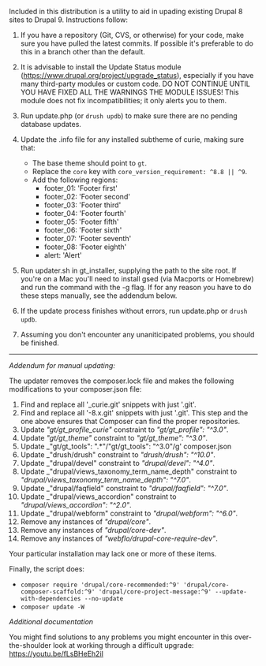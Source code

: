 Included in this distribution is a utility to aid in upading existing Drupal 8 sites to Drupal 9. Instructions follow:

1. If you have a repository (Git, CVS, or otherwise) for your code, make sure you have pulled the latest commits. If possible it's preferable to do this in a branch other than the default.
2. It is advisable to install the Update Status module (https://www.drupal.org/project/upgrade_status), especially if you have many third-party modules or custom code. DO NOT CONTINUE UNTIL YOU HAVE FIXED ALL THE WARNINGS THE MODULE ISSUES! This module does not fix incompatibilities; it only alerts you to them. 
2. Run update.php (or `drush updb`) to make sure there are no pending database updates.
3. Update the .info file for any installed subtheme of curie, making sure that:
    - The base theme should point to `gt`.
    - Replace the `core` key with `core_version_requirement: ^8.8 || ^9`.
    - Add the following regions:
      - footer_01: 'Footer first'
      - footer_02: 'Footer second'
      - footer_03: 'Footer third'
      - footer_04: 'Footer fourth'
      - footer_05: 'Footer fifth'
      - footer_06: 'Footer sixth'
      - footer_07: 'Footer seventh'
      - footer_08: 'Footer eighth'
      - alert: 'Alert'

4. Run updater.sh in gt_installer, supplying the path to the site root. If you're on a Mac you'll need to install gsed (via Macports or Homebrew) and run the command with the -g flag. If for any reason you have to do these steps manually, see the addendum below.
5. If the update process finishes without errors, run update.php or `drush updb`.
6. Assuming you don't encounter any unaniticipated problems, you should be finished.

---

*Addendum for manual updating:*

The updater removes the composer.lock file and makes the following modifications to your composer.json file:

1. Find and replace all '_curie.git' snippets with just '.git'.
2. Find and replace all '-8.x.git' snippets with just '.git'. This step and the one above ensures that Composer can find the proper repositories. 
3. Update _"gt/gt_profile_curie"_ constraint to _"gt\/gt_profile": "^3.0"_.
4. Update _"gt\/gt_theme"_ constraint to _"gt\/gt_theme": "^3.0"_.
5. Update _"gt\/gt_tools": ".*"/"gt\/gt_tools": "^3.0"/g' composer.json
6. Update _"drush\/drush" constraint to _"drush\/drush": "^10.0"_.
7. Update _"drupal\/devel" constraint to _"drupal\/devel": "^4.0"_.
8. Update _"drupal\/views_taxonomy_term_name_depth" constraint to _"drupal\/views_taxonomy_term_name_depth": "^7.0"_.
9. Update _"drupal\/faqfield" constraint to _"drupal\/faqfield": "^7.0"_.
10. Update _"drupal\/views_accordion" constraint to _"drupal\/views_accordion": "^2.0"_.
11. Update _"drupal\/webform" constraint to _"drupal\/webform": "^6.0"_.
12. Remove any instances of _"drupal\/core"_.
13. Remove any instances of _"drupal\/core-dev"_.
14. Remove any instances of _"webflo\/drupal-core-require-dev"_.

Your particular installation may lack one or more of these items. 

Finally, the script does:
- `composer require 'drupal/core-recommended:^9' 'drupal/core-composer-scaffold:^9' 'drupal/core-project-message:^9' --update-with-dependencies --no-update`
- `composer update -W`

*Additional documentation*

You might find solutions to any problems you might encounter in this over-the-shoulder look at working through a difficult upgrade: https://youtu.be/fLsBHeEh2iI


